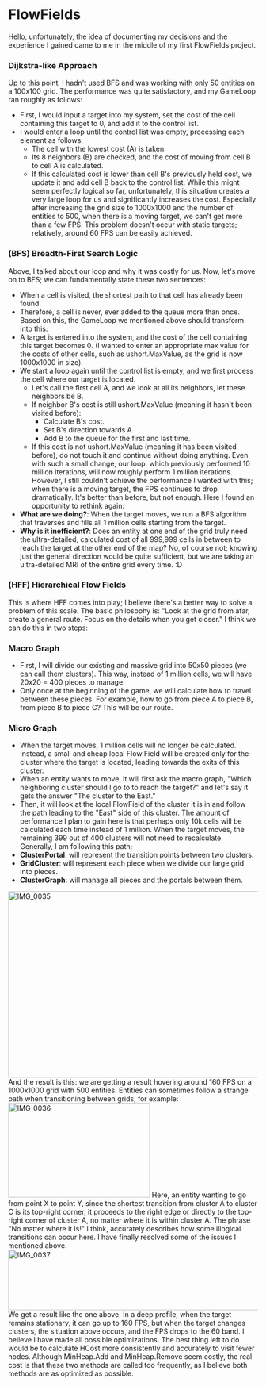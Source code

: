 # FlowFields

Hello, unfortunately, the idea of documenting my decisions and the experience I gained came to me in the middle of my first FlowFields project.

### Dijkstra-like Approach
Up to this point, I hadn't used BFS and was working with only 50 entities on a 100x100 grid. The performance was quite satisfactory, and my GameLoop ran roughly as follows:
 * First, I would input a target into my system, set the cost of the cell containing this target to 0, and add it to the control list.
 * I would enter a loop until the control list was empty, processing each element as follows:
   * The cell with the lowest cost (A) is taken.
   * Its 8 neighbors (B) are checked, and the cost of moving from cell B to cell A is calculated.
   * If this calculated cost is lower than cell B's previously held cost, we update it and add cell B back to the control list.
While this might seem perfectly logical so far, unfortunately, this situation creates a very large loop for us and significantly increases the cost. Especially after increasing the grid size to 1000x1000 and the number of entities to 500, when there is a moving target, we can't get more than a few FPS. This problem doesn't occur with static targets; relatively, around 60 FPS can be easily achieved.
### (BFS) Breadth-First Search Logic
Above, I talked about our loop and why it was costly for us. Now, let's move on to BFS; we can fundamentally state these two sentences:
 * When a cell is visited, the shortest path to that cell has already been found.
 * Therefore, a cell is never, ever added to the queue more than once.
Based on this, the GameLoop we mentioned above should transform into this:
 * A target is entered into the system, and the cost of the cell containing this target becomes 0. (I wanted to enter an appropriate max value for the costs of other cells, such as ushort.MaxValue, as the grid is now 1000x1000 in size).
 * We start a loop again until the control list is empty, and we first process the cell where our target is located.
   * Let's call the first cell A, and we look at all its neighbors, let these neighbors be B.
   * If neighbor B's cost is still ushort.MaxValue (meaning it hasn't been visited before):
     * Calculate B's cost.
     * Set B's direction towards A.
     * Add B to the queue for the first and last time.
   * If this cost is not ushort.MaxValue (meaning it has been visited before), do not touch it and continue without doing anything.
Even with such a small change, our loop, which previously performed 10 million iterations, will now roughly perform 1 million iterations.
However, I still couldn't achieve the performance I wanted with this; when there is a moving target, the FPS continues to drop dramatically. It's better than before, but not enough.
Here I found an opportunity to rethink again:
 * **What are we doing?**: When the target moves, we run a BFS algorithm that traverses and fills all 1 million cells starting from the target.
 * **Why is it inefficient?**: Does an entity at one end of the grid truly need the ultra-detailed, calculated cost of all 999,999 cells in between to reach the target at the other end of the map? No, of course not; knowing just the general direction would be quite sufficient, but we are taking an ultra-detailed MRI of the entire grid every time. :D
### (HFF) Hierarchical Flow Fields
This is where HFF comes into play; I believe there's a better way to solve a problem of this scale.
The basic philosophy is: "Look at the grid from afar, create a general route. Focus on the details when you get closer."
I think we can do this in two steps:
### Macro Graph
 * First, I will divide our existing and massive grid into 50x50 pieces (we can call them clusters). This way, instead of 1 million cells, we will have 20x20 = 400 pieces to manage.
 * Only once at the beginning of the game, we will calculate how to travel between these pieces. For example, how to go from piece A to piece B, from piece B to piece C? This will be our route.
### Micro Graph
 * When the target moves, 1 million cells will no longer be calculated. Instead, a small and cheap local Flow Field will be created only for the cluster where the target is located, leading towards the exits of this cluster.
 * When an entity wants to move, it will first ask the macro graph, "Which neighboring cluster should I go to to reach the target?" and let's say it gets the answer "The cluster to the East."
 * Then, it will look at the local FlowField of the cluster it is in and follow the path leading to the "East" side of this cluster.
The amount of performance I plan to gain here is that perhaps only 10k cells will be calculated each time instead of 1 million. When the target moves, the remaining 399 out of 400 clusters will not need to recalculate.
Generally, I am following this path:
 * **ClusterPortal**: will represent the transition points between two clusters.
 * **GridCluster**: will represent each piece when we divide our large grid into pieces.
 * **ClusterGraph**: will manage all pieces and the portals between them.
<img width="968" height="376" alt="IMG_0035" src="https://github.com/user-attachments/assets/138b6cf7-53bd-4341-ac80-184e02ca0694" />
And the result is this: we are getting a result hovering around 160 FPS on a 1000x1000 grid with 500 entities. Entities can sometimes follow a strange path when transitioning between grids, for example:
<img width="286" height="191" alt="IMG_0036" src="https://github.com/user-attachments/assets/acbc3a53-b39d-4cb9-a2f0-dfdf675c3515" />
Here, an entity wanting to go from point X to point Y, since the shortest transition from cluster A to cluster C is its top-right corner, it proceeds to the right edge or directly to the top-right corner of cluster A, no matter where it is within cluster A. The phrase "No matter where it is!" I think, accurately describes how some illogical transitions can occur here.
I have finally resolved some of the issues I mentioned above.
<img width="1396" height="122" alt="IMG_0037" src="https://github.com/user-attachments/assets/e1287959-3a3b-4fd5-b416-7fe7b23dd00f" />
We get a result like the one above. In a deep profile, when the target remains stationary, it can go up to 160 FPS, but when the target changes clusters, the situation above occurs, and the FPS drops to the 60 band. I believe I have made all possible optimizations. The best thing left to do would be to calculate HCost more consistently and accurately to visit fewer nodes. Although MinHeap.Add and MinHeap.Remove seem costly, the real cost is that these two methods are called too frequently, as I believe both methods are as optimized as possible.

